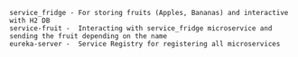 

    service_fridge - For storing fruits (Apples, Bananas) and interactive with H2 DB
    service-fruit -  Interacting with service_fridge microservice and sending the fruit depending on the name
    eureka-server -  Service Registry for registering all microservices 

